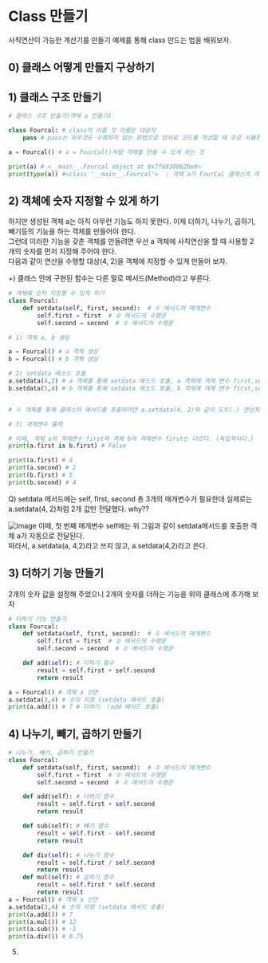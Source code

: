 # Class 만들기

사칙연산이 가능한 계산기를 만들기 예제를 통해 class 만드는 법을 배워보자.

## 0) 클래스 어떻게 만들지 구상하기

## 1) 클래스 구조 만들기
``` python
# 클래스 구조 만들기(객체 a 만들기)

class Fourcal: # class의 이름 첫 이름은 대문자
    pass # pass는 아무것도 수행하지 않는 문법으로 임시로 코드를 작성할 때 주로 사용한다.

a = Fourcal() # a = FourCal()처럼 객체를 만들 수 있게 하는 것

print(a) # <__main__.Fourcal object at 0x7f8830062be0>
print(type(a)) #<class '__main__.Fourcal'>  : 객체 a가 FourCal 클래스의 객체
```
## 2) 객체에 숫자 지정할 수 있게 하기

하지만 생성된 객체 a는 아직 아무런 기능도 하지 못한다. 이제 더하기, 나누기, 곱하기, 빼기등의 기능을 하는 객체를 만들어야 한다.  
그런데 이러한 기능을 갖춘 객체를 만들려면 우선 a 객체에 사칙연산을 할 때 사용할 2개의 숫자를 먼저 지정해 주어야 한다.  
다음과 같이 연산을 수행할 대상(4, 2)을 객체에 지정할 수 있게 만들어 보자.  

+) 클래스 안에 구현된 함수는 다른 말로 메서드(Method)라고 부른다. 
``` python
# 객체에 숫자 지정할 수 있게 하기
class Fourcal:
    def setdata(self, first, second):  # ① 메서드의 매개변수
        self.first = first  # ② 메서드의 수행문
        self.second = second  # ② 메서드의 수행문

# 1) 객체 a, b 생성

a = Fourcal() # a 객체 생성
b = Fourcal() # b 객체 생성

# 2) setdata 메소드 호출
a.setdata(4,2) # a 객체를 통해 setdata 메소드 호출, a 객체에 객체 변수 first,second 생성되고,각각 4, 2값 저장
b.setdata(5,4) # b 객체를 통해 setdata 메소드 호출, b 객체에 객체 변수 first,second 생성되고,각각 5, 4값 저장


# ※ 객체를 통해 클래스의 메서드를 호출하려면 a.setdata(4, 2)와 같이 도트(.) 연산자를 사용해야 한다.

# 3) 객체변수 출력

# 이때, 객체 a의 객체변수 first와 객체 b의 객체변수 first는 다르다. (독립적이다.)
print(a.first is b.first) # False

print(a.first) # 4
print(a.second) # 2
print(b.first) # 5
print(b.second) # 4

```
Q) setdata 메서드에는 self, first, second 총 3개의 매개변수가 필요한데 실제로는 a.setdata(4, 2)처럼 2개 값만 전달했다. why??  

![image](https://user-images.githubusercontent.com/87055456/139578753-b812ed99-a163-4e7f-9af9-71a1fde3b741.png)
이때, 첫 번째 매개변수 self에는 위 그림과 같이 setdata메서드를 호출한 객체 a가 자동으로 전달된다.  
따라서, a.setdata(a, 4,2)라고 쓰지 않고, a.setdata(4,2)라고 쓴다.

## 3) 더하기 기능 만들기

2개의 숫자 값을 설정해 주었으니 2개의 숫자를 더하는 기능을 위의 클래스에 추가해 보자
``` python
# 더하기 기능 만들기
class Fourcal:
    def setdata(self, first, second):  # ① 메서드의 매개변수
        self.first = first  # ② 메서드의 수행문
        self.second = second  # ② 메서드의 수행문

    def add(self): # 더하기 함수
        result = self.first + self.second
        return result

a = Fourcal() # 객체 a 선언
a.setdata(3,4) # 숫자 지정 (setdata 메서드 호출)
print(a.add()) # 7 # 더하기  (add 메서드 호출)
```

## 4) 나누기, 빼기, 곱하기 만들기
``` python
# 나누기, 빼기, 곱하기 만들기
class Fourcal:
    def setdata(self, first, second):  # ① 메서드의 매개변수
        self.first = first  # ② 메서드의 수행문
        self.second = second  # ② 메서드의 수행문

    def add(self): # 더하기 함수
        result = self.first + self.second
        return result

    def sub(self): # 빼기 함수
        result = self.first - self.second
        return result

    def div(self): # 나누기 함수
        result = self.first / self.second
        return result
    def mul(self): # 곱하기 함수
        result = self.first * self.second
        return result
a = Fourcal() # 객체 a 선언
a.setdata(3,4) # 숫자 지정 (setdata 메서드 호출)
print(a.add()) # 7
print(a.mul()) # 12
print(a.sub()) # -1
print(a.div()) # 0.75

```
5) 

